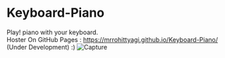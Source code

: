 # Keyboard-Piano
Play! piano with your keyboard.                                                                                                                                           
Hoster On GitHub Pages : https://mrrohittyagi.github.io/Keyboard-Piano/
(Under Development) :) ![Capture](https://user-images.githubusercontent.com/92664353/160561435-e70c6b62-d271-4239-acf1-78212b6a7d75.PNG)
